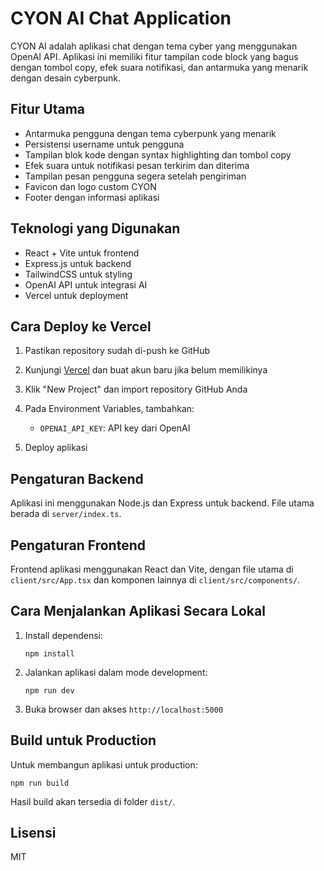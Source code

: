 # CYON AI Chat Application

CYON AI adalah aplikasi chat dengan tema cyber yang menggunakan OpenAI API. Aplikasi ini memiliki fitur tampilan code block yang bagus dengan tombol copy, efek suara notifikasi, dan antarmuka yang menarik dengan desain cyberpunk.

## Fitur Utama

- Antarmuka pengguna dengan tema cyberpunk yang menarik
- Persistensi username untuk pengguna
- Tampilan blok kode dengan syntax highlighting dan tombol copy
- Efek suara untuk notifikasi pesan terkirim dan diterima
- Tampilan pesan pengguna segera setelah pengiriman
- Favicon dan logo custom CYON
- Footer dengan informasi aplikasi

## Teknologi yang Digunakan

- React + Vite untuk frontend
- Express.js untuk backend
- TailwindCSS untuk styling
- OpenAI API untuk integrasi AI
- Vercel untuk deployment

## Cara Deploy ke Vercel

1. Pastikan repository sudah di-push ke GitHub

2. Kunjungi [Vercel](https://vercel.com) dan buat akun baru jika belum memilikinya

3. Klik "New Project" dan import repository GitHub Anda

4. Pada Environment Variables, tambahkan:
   - `OPENAI_API_KEY`: API key dari OpenAI

5. Deploy aplikasi

## Pengaturan Backend

Aplikasi ini menggunakan Node.js dan Express untuk backend. File utama berada di `server/index.ts`.

## Pengaturan Frontend

Frontend aplikasi menggunakan React dan Vite, dengan file utama di `client/src/App.tsx` dan komponen lainnya di `client/src/components/`.

## Cara Menjalankan Aplikasi Secara Lokal

1. Install dependensi:
   ```
   npm install
   ```

2. Jalankan aplikasi dalam mode development:
   ```
   npm run dev
   ```

3. Buka browser dan akses `http://localhost:5000`

## Build untuk Production

Untuk membangun aplikasi untuk production:

```
npm run build
```

Hasil build akan tersedia di folder `dist/`.

## Lisensi

MIT
